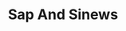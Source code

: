 ---
title: "Sap And Sinews"
tags: "ensemble"
sectionSortOrder: 1
shortDesc: "A fresh and sparkling single movement on the theme of emerging spring"
forces: "for violin, accordion, percussion and double bass"
length: "7 mins"
workNumber: "P0042"
compositionYear: "2020"
pdf: "Sap and Sinews"
hireBuy: yes
recording: ""
audioIndex: 42
projectColour:
layout: workDetail
permalink: false
---